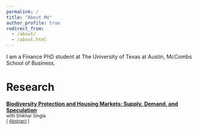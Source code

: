 ```yaml
---
permalink: /
title: "About Me"
author_profile: true
redirect_from: 
  - /about/
  - /about.html
---
```


I am a Finance PhD student at The University of Texas at Austin, McCombs School of Business.


Research
======
**[Biodiversity Protection and Housing Markets: Supply, Demand, and Speculation](https://papers.ssrn.com/sol3/papers.cfm?abstract_id=5241282)** \
<small>with Shikhar Singla</small>\
<small>[ <a href="#/" onclick="visib('bdh')">Abstract</a> ]</small>
<div id="bdh" style="display: none; text-align: justify; line-height: 1.2" ><small>
We construct a county-level measure of exposure to potential conservation efforts using machine learning–based habitat suitability models. Exploiting the 30-by-30 initiative as a plausibly exogenous shock, we find that a one standard deviation increase in regulatory risk raises house prices by 0.6%. Effects are weaker in counties reliant on nature-based industries but stronger in land-abundant counties where supply is more elastic and demand for nature amenities is high. We find evidence that the price increase is magnified by speculation. Our results suggest that while conservation efforts satisfy demand for nature, they also pose trade-offs for local economic growth and housing affordability, with speculation amplifying these effects.
</small><br><br/></div>

